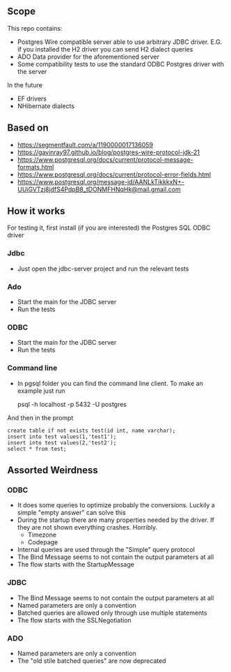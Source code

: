 ## Scope

This repo contains:

* Postgres Wire compatible server able to use arbitrary JDBC driver. E.G. if you installed the H2 driver you can send H2 dialect queries
* ADO Data provider for the aforementioned server
* Some compatibility tests to use the standard ODBC Postgres driver with the server

In the future

* EF drivers
* NHibernate dialects

## Based on

* https://segmentfault.com/a/1190000017136059
* https://gavinray97.github.io/blog/postgres-wire-protocol-jdk-21
* https://www.postgresql.org/docs/current/protocol-message-formats.html
* https://www.postgresql.org/docs/current/protocol-error-fields.html
* https://www.postgresql.org/message-id/AANLkTikkkxN+-UUiGVTzj8jdfS4PdpB8_tDONMFHNqHk@mail.gmail.com

## How it works

For testing it, first install (if you are interested) the Postgres SQL ODBC driver

### Jdbc

* Just open the jdbc-server project and run the relevant tests

### Ado 

* Start the main for the JDBC server
* Run the tests

### ODBC

* Start the main for the JDBC server
* Run the tests

### Command line

* In pgsql folder you can find the command line client. To make an example just run

    psql -h localhost -p 5432 -U postgres

And then in the prompt

    create table if not exists test(id int, name varchar);
    insert into test values(1,'test1');
    insert into test values(2,'test2');
    select * from test;


## Assorted Weirdness

### ODBC

* It does some queries to optimize probably the conversions. Luckily a simple "empty answer" can solve this
* During the startup there are many properties needed by the driver. If they are not shown everything crashes. Horribly.
  * Timezone
  * Codepage
* Internal queries are used through the "Simple" query protocol
* The Bind Message seems to not contain the output parameters at all
* The flow starts with the StartupMessage

### JDBC

* The Bind Message seems to not contain the output parameters at all
* Named parameters are only a convention
* Batched queries are allowed only through use multiple statements
* The flow starts with the SSLNegotiation

### ADO

* Named parameters are only a convention
* The "old stile batched queries" are now deprecated

